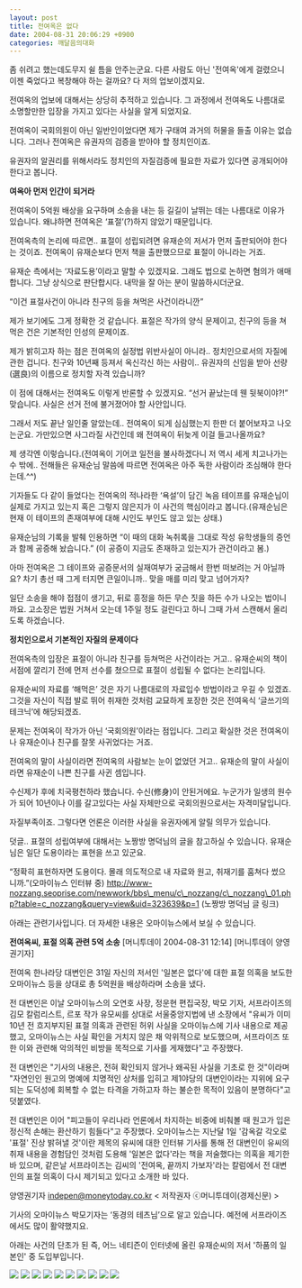 ```yaml
---
layout: post
title: 전여옥은 없다
date: 2004-08-31 20:06:29 +0900
categories: 깨달음의대화
---
```

좀 쉬려고 했는데도무지 쉴 틈을 안주는군요. 다른 사람도 아닌 '전여옥'에게 걸렸으니 이젠 죽었다고 복창해야 하는 걸까요? 다 저의 업보이겠지요. 



전여옥의 업보에 대해서는 상당히 추적하고 있습니다. 그 과정에서 전여옥도 나름대로 소명할만한 입장을 가지고 있다는 사실을 알게 되었지요. 



전여옥이 국회의원이 아닌 일반인이었다면 제가 구태여 과거의 허물을 들출 이유는 없습니다. 그러나 전여옥은 유권자의 검증을 받아야 할 정치인이죠. 



유권자의 알권리를 위해서라도 정치인의 자질검증에 필요한 자료가 있다면 공개되어야 한다고 봅니다. 



**여옥아 먼저 인간이 되거라**

전여옥이 5억원 배상을 요구하며 소송을 내는 등 길길이 날뛰는 데는 나름대로 이유가 있습니다. 왜냐하면 전여옥은 ‘표절’(?)하지 않았기 때문입니다. 



전여옥측의 논리에 따르면.. 표절이 성립되려면 유재순의 저서가 먼저 출판되어야 한다는 것이죠. 전여옥이 유재순보다 먼저 책을 출판했으므로 표절이 아니라는 거죠.



유재순 측에서는 ‘자료도용’이라고 말할 수 있겠지요. 그래도 법으로 논하면 혐의가 애매합니다. 그냥 상식으로 판단합시다. 내막을 잘 아는 분이 말씀하시더군요. 



“이건 표절사건이 아니라 친구의 등을 쳐먹은 사건이라니깐”



제가 보기에도 그게 정확한 것 같습니다. 표절은 작가의 양식 문제이고, 친구의 등을 쳐먹은 건은 기본적인 인성의 문제이죠. 



제가 밝히고자 하는 점은 전여옥의 실정법 위반사실이 아니라.. 정치인으로서의 자질에 관한 겁니다. 친구와 10년째 등져서 옥신각신 하는 사람이.. 유권자의 신임을 받아 선량(選良)의 이름으로 정치할 자격 있습니까?



이 점에 대해서는 전여옥도 이렇게 반론할 수 있겠지요. “선거 끝났는데 웬 뒷북이야?!” 맞습니다. 사실은 선거 전에 불거졌어야 할 사안입니다. 



그래서 저도 끝난 일인줄 알았는데.. 전여옥이 되게 심심했는지 한판 더 붙어보자고 나오는군요. 가만있으면 사그라질 사건인데 왜 전여옥이 뒤늦게 이걸 들고나올까요? 



제 생각엔 이렇습니다.(전여옥이 기어코 일전을 불사하겠다니 저 역시 세게 치고나가는 수 밖에.. 전해들은 유재순님 말씀에 따르면 전여옥은 아주 독한 사람이라 조심해야 한다는데.^^) 



기자들도 다 같이 들었다는 전여옥의 적나라한 ‘욕설’이 담긴 녹음 테이프를 유재순님이 실제로 가지고 있는지 혹은 그렇지 않은지가 이 사건의 핵심이라고 봅니다.(유재순님은 현재 이 테이프의 존재여부에 대해 시인도 부인도 않고 있는 상태.)



유재순님의 기록을 발췌 인용하면 “이 때의 대화 녹취록을 그대로 작성 유학생들의 증언과 함께 공증해 놨습니다.” (이 공증이 지금도 존재하고 있는지가 관건이라고 봄.)



아마 전여옥은 그 테이프와 공증문서의 실재여부가 궁금해서 한번 떠보려는 거 아닐까요? 차기 총선 때 그게 터지면 큰일이니까.. 맞을 매를 미리 맞고 넘어가자?



일단 소송을 해야 접점이 생기고, 뒤로 흥정을 하든 무슨 짓을 하든 수가 나오는 법이니까요. 고소장은 법원 거쳐서 오는데 1주일 정도 걸린다고 하니 그때 가서 스캔해서 올리도록 하겠습니다. 



**정치인으로서 기본적인 자질의 문제이다**

전여옥측의 입장은 표절이 아니라 친구를 등쳐먹은 사건이라는 거고.. 유재순씨의 책이 서점에 깔리기 전에 먼저 선수를 쳤으므로 표절이 성립될 수 없다는 논리입니다. 



유재순씨의 자료를 ‘해먹은’ 것은 자기 나름대로의 자료입수 방법이라고 우길 수 있겠죠. 그것을 자신이 직접 발로 뛰어 취재한 것처럼 교묘하게 포장한 것은 전여옥식 ‘글쓰기의 테크닉’에 해당되겠죠. 



문제는 전여옥이 작가가 아닌 ‘국회의원’이라는 점입니다. 그리고 확실한 것은 전여옥이나 유재순이나 친구를 잘못 사귀었다는 거죠. 



전여옥의 말이 사실이라면 전여옥의 사람보는 눈이 없었던 거고.. 유재순의 말이 사실이라면 유재순이 나쁜 친구를 사귄 셈입니다. 



수신제가 후에 치국평천하라 했습니다. 수신(修身)이 안된거에요. 누군가가 일생의 원수가 되어 10년이나 이를 갈고있다는 사실 자체만으로 국회의원으로서는 자격미달입니다. 



자질부족이죠. 그렇다면 언론은 이러한 사실을 유권자에게 알릴 의무가 있습니다. 

덧글.. 표절의 성립여부에 대해서는 노짱방 명덕님의 글을 참고하실 수 있습니다. 유재순님은 일단 도용이라는 표현을 쓰고 있군요.

“정확히 표현하자면 도용이다. 몰래 의도적으로 내 자료와 원고, 취재기를 훔쳐다 썼으니까.”(오마이뉴스 인터뷰 중)  http://www-nozzang.seoprise.com/newwork/bbs\_menu/c\_nozzang/c\_nozzang\_01.php?table=c_nozzang&query=view&uid=323639&p=1 (노짱방 명덕님 글 링크) 

아래는 관련기사입니다. 더 자세한 내용은 오마이뉴스에서 보실 수 있습니다. 

**전여옥씨, 표절 의혹 관련 5억 소송** \[머니투데이 2004-08-31 12:14\] \[머니투데이 양영권기자\]



전여옥 한나라당 대변인은 31일 자신의 저서인 '일본은 없다'에 대한 표절 의혹을 보도한 오마이뉴스 등을 상대로 총 5억원을 배상하라며 소송을 냈다. 



전 대변인은 이날 오마이뉴스의 오연호 사장, 정운현 편집국장, 박모 기자, 서프라이즈의 김모 칼럼리스트, 르포 작가 유모씨를 상대로 서울중앙지법에 낸 소장에서 "유씨가 이미 10년 전 흐지부지된 표절 의혹과 관련된 허위 사실을 오마이뉴스에 기사 내용으로 제공했고, 오마이뉴스는 사실 확인을 거치지 않은 채 악위적으로 보도했으며, 서프라이즈 또한 이와 관련해 악의적인 비방을 목적으로 기사를 게재했다"고 주장했다. 



전 대변인은 "기사의 내용은, 전혀 확인되지 않거나 왜곡된 사실을 기초로 한 것"이라며 "자연인인 원고의 명예에 치명적인 상처를 입히고 제1야당의 대변인이라는 지위에 요구되는 도덕성에 회복할 수 없는 타격을 가하고자 하는 불순한 목적이 있음이 분명하다"고 덧붙였다. 



전 대변인은 이어 "피고들이 우리나라 언론에서 차지하는 비중에 비춰볼 때 원고가 입은 정신적 손해는 환산하기 힘들다"고 주장했다. 오마이뉴스는 지난달 1일 '감옥갈 각오로 '표절' 진상 밝혀낼 것'이란 제목의 유씨에 대한 인터뷰 기사를 통해 전 대변인이 유씨의 취재 내용을 경험담인 것처럼 도용해 '일본은 없다'라는 책을 저술했다는 의혹을 제기한 바 있으며, 같은날 서프라이즈는 김씨의 '전여옥, 끝까지 가보자'라는 칼럼에서 전 대변인의 표절 의혹이 다시 제기되고 있다고 소개한 바 있다. 



양영권기자 indepen@moneytoday.co.kr < 저작권자 ⓒ머니투데이(경제신문) > 



기사의 오마이뉴스 박모기자는 ‘동경의 테츠님’으로 알고 있습니다. 예전에 서프라이즈에서도 많이 활약했지요.



아래는 사건의 단초가 된 즉, 어느 네티즌이 인터넷에 올린 유재순씨의 저서 '하품의 일본인' 중 도입부입니다.

<img src="http://oldwww.seoprise.com/technote/board/vince/upimg/1093939875.jpg" border="0" />

<img src="http://oldwww.seoprise.com/technote/board/vince/upimg/1093939894.jpg" border="0" />

<img src="http://oldwww.seoprise.com/technote/board/vince/upimg/1093939906.jpg" border="0" />

<img src="http://oldwww.seoprise.com/technote/board/vince/upimg/1093939919.jpg" border="0" />

<img src="http://oldwww.seoprise.com/technote/board/vince/upimg/1093939931.jpg" border="0" />

<img src="http://oldwww.seoprise.com/technote/board/vince/upimg/1093939943.jpg" border="0" />

<img src="http://oldwww.seoprise.com/technote/board/vince/upimg/1093939954.jpg" border="0" />

<img src="http://oldwww.seoprise.com/technote/board/vince/upimg/1093939967.jpg" border="0" />

<img src="http://oldwww.seoprise.com/technote/board/vince/upimg/1093939978.jpg" border="0" />

<img src="http://oldwww.seoprise.com/technote/board/vince/upimg/1093939989.jpg" border="0" />